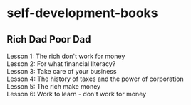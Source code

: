 # self-development-books
## Rich Dad Poor Dad
Lesson 1: The rich don't work for money  
Lesson 2: For what financial literacy?  
Lesson 3: Take care of your business  
Lesson 4: The history of taxes and the power of corporation  
Lesson 5: The rich make money  
Lesson 6: Work to learn - don't work for money  
